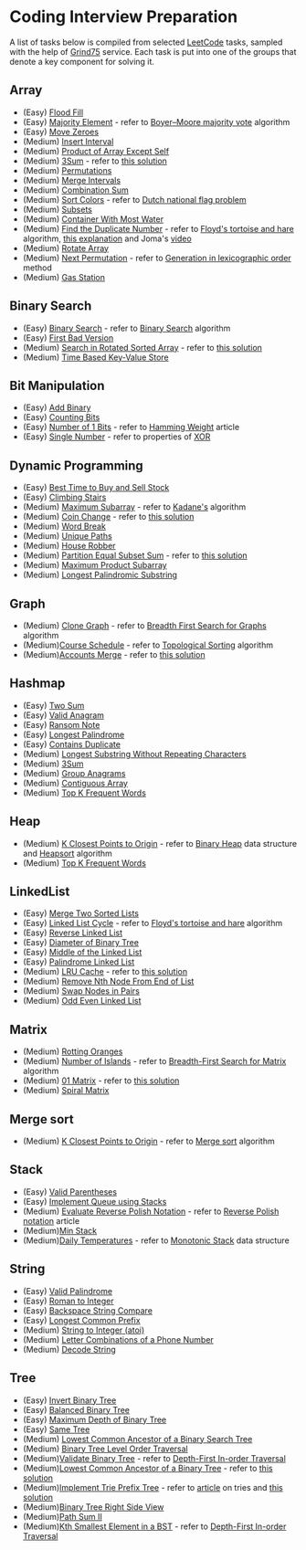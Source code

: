 # Coding Interview Preparation

A list of tasks below is compiled from selected [LeetCode](https://leetcode.com) tasks, sampled with the help of [Grind75](https://www.techinterviewhandbook.org/grind75) service. Each task is put into one of the groups that denote a key component for solving it.

## Array

- (Easy) [Flood Fill](https://leetcode.com/problems/flood-fill/)
- (Easy) [Majority Element](https://leetcode.com/problems/majority-element/description/) - refer to [Boyer–Moore majority vote](https://en.wikipedia.org/wiki/Boyer–Moore_majority_vote_algorithm) algorithm
- (Easy) [Move Zeroes](https://leetcode.com/problems/move-zeroes/)
- (Medium) [Insert Interval](https://leetcode.com/problems/insert-interval/)
- (Medium) [Product of Array Except Self](https://leetcode.com/problems/product-of-array-except-self/)
- (Medium) [3Sum](https://leetcode.com/problems/3sum/) - refer to [this solution](https://leetcode.com/problems/3sum/solutions/2602454/python-solution-100-explained/)
- (Medium) [Permutations](https://leetcode.com/problems/permutations/)
- (Medium) [Merge Intervals](https://leetcode.com/problems/merge-intervals/)
- (Medium) [Combination Sum](https://leetcode.com/problems/combination-sum/)
- (Medium) [Sort Colors](https://leetcode.com/problems/sort-colors/) - refer to [Dutch national flag problem](https://en.wikipedia.org/wiki/Dutch_national_flag_problem)
- (Medium) [Subsets](https://leetcode.com/problems/subsets/)
- (Medium) [Container With Most Water](https://leetcode.com/problems/container-with-most-water/)
- (Medium) [Find the Duplicate Number](https://leetcode.com/problems/find-the-duplicate-number/) - refer to [Floyd's tortoise and hare](https://en.wikipedia.org/wiki/Cycle_detection) algorithm, [this explanation](https://keithschwarz.com/interesting/code/?dir=find-duplicate) and Joma's [video](https://youtu.be/pKO9UjSeLew)
- (Medium) [Rotate Array](https://leetcode.com/problems/rotate-array/)
- (Medium) [Next Permutation](https://leetcode.com/problems/next-permutation/) - refer to [Generation in lexicographic order](https://en.wikipedia.org/wiki/Permutation#Generation_in_lexicographic_order) method
- (Medium) [Gas Station](https://leetcode.com/problems/gas-station/)

## Binary Search
- (Easy) [Binary Search](https://leetcode.com/problems/binary-search/) - refer to [Binary Search](https://en.wikipedia.org/wiki/Binary_search_algorithm) algorithm
- (Easy) [First Bad Version](https://leetcode.com/problems/first-bad-version/)
- (Medium) [Search in Rotated Sorted Array](https://leetcode.com/problems/search-in-rotated-sorted-array/) - refer to [this solution](https://leetcode.com/problems/search-in-rotated-sorted-array/solutions/1183146/python3-solution-using-binary-search-faster-than-98-and-uses-the-least-memory/)
- (Medium) [Time Based Key-Value Store](https://leetcode.com/problems/time-based-key-value-store/)

## Bit Manipulation

- (Easy) [Add Binary](https://leetcode.com/problems/add-binary/)
- (Easy) [Counting Bits](https://leetcode.com/problems/counting-bits/)
- (Easy) [Number of 1 Bits](https://leetcode.com/problems/number-of-1-bits/) - refer to [Hamming Weight](https://en.wikipedia.org/wiki/Hamming_weight) article
- (Easy) [Single Number](https://leetcode.com/problems/single-number/) - refer to properties of [XOR](https://en.wikipedia.org/wiki/Exclusive_or)

## Dynamic Programming

- (Easy) [Best Time to Buy and Sell Stock](https://leetcode.com/problems/best-time-to-buy-and-sell-stock/)
- (Easy) [Climbing Stairs](https://leetcode.com/problems/climbing-stairs/)
- (Medium) [Maximum Subarray](https://leetcode.com/problems/maximum-subarray/) - refer to [Kadane's](https://en.wikipedia.org/wiki/Maximum_subarray_problem) algorithm
- (Medium) [Coin Change](https://leetcode.com/problems/coin-change/) - refer to [this solution](https://leetcode.com/problems/coin-change/solutions/478739/python3-dp-solution-with-comments-to-help-understand-what-is-happening-and-why/)
- (Medium) [Word Break](https://leetcode.com/problems/word-break/)
- (Medium) [Unique Paths](https://leetcode.com/problems/unique-paths/)
- (Medium) [House Robber](https://leetcode.com/problems/house-robber/)
- (Medium) [Partition Equal Subset Sum](https://leetcode.com/problems/partition-equal-subset-sum/) - refer to [this solution](https://leetcode.com/problems/partition-equal-subset-sum/solutions/3266674/416-space-99-79-solution-with-step-by-step-explanation/)
- (Medium) [Maximum Product Subarray](https://leetcode.com/problems/maximum-product-subarray/)
- (Medium) [Longest Palindromic Substring](https://leetcode.com/problems/longest-palindromic-substring/)

## Graph

- (Medium) [Clone Graph](https://leetcode.com/problems/clone-graph/) - refer to [Breadth First Search for Graphs](https://www.geeksforgeeks.org/breadth-first-search-or-bfs-for-a-graph/) algorithm
- (Medium)[Course Schedule](https://leetcode.com/problems/course-schedule/) - refer to [Topological Sorting](https://www.techinterviewhandbook.org/algorithms/graph/#topological-sorting) algorithm
- (Medium)[Accounts Merge](https://leetcode.com/problems/accounts-merge/) - refer to [this solution](https://leetcode.com/problems/accounts-merge/solutions/2014051/python-easy-to-read-and-understand-dfs/)

## Hashmap

- (Easy) [Two Sum](https://leetcode.com/problems/two-sum/)
- (Easy) [Valid Anagram](https://leetcode.com/problems/valid-anagram/)
- (Easy) [Ransom Note](https://leetcode.com/problems/ransom-note/)
- (Easy) [Longest Palindrome](https://leetcode.com/problems/longest-palindrome/)
- (Easy) [Contains Duplicate](https://leetcode.com/problems/contains-duplicate/)
- (Medium) [Longest Substring Without Repeating Characters](https://leetcode.com/problems/longest-substring-without-repeating-characters/)
- (Medium) [3Sum](https://leetcode.com/problems/3sum/)
- (Medium) [Group Anagrams](https://leetcode.com/problems/group-anagrams/)
- (Medium) [Contiguous Array](https://leetcode.com/problems/contiguous-array/)
- (Medium) [Top K Frequent Words](https://leetcode.com/problems/top-k-frequent-words/)

## Heap

- (Medium) [K Closest Points to Origin](https://leetcode.com/problems/k-closest-points-to-origin/) - refer to [Binary Heap](https://en.wikipedia.org/wiki/Binary_heap) data structure and [Heapsort](https://en.wikipedia.org/wiki/Heapsort) algorithm
- (Medium) [Top K Frequent Words](https://leetcode.com/problems/top-k-frequent-words/)

## LinkedList

- (Easy) [Merge Two Sorted Lists](https://leetcode.com/problems/merge-two-sorted-lists/)
- (Easy) [Linked List Cycle](https://leetcode.com/problems/linked-list-cycle/) - refer to [Floyd's tortoise and hare](https://en.wikipedia.org/wiki/Cycle_detection) algorithm
- (Easy) [Reverse Linked List](https://leetcode.com/problems/reverse-linked-list/)
- (Easy) [Diameter of Binary Tree](https://leetcode.com/problems/diameter-of-binary-tree/)
- (Easy) [Middle of the Linked List](https://leetcode.com/problems/middle-of-the-linked-list/)
- (Easy) [Palindrome Linked List](https://leetcode.com/problems/palindrome-linked-list/)
- (Medium) [LRU Cache](https://leetcode.com/problems/lru-cache/) - refer to [this solution](https://leetcode.com/problems/lru-cache/solutions/352295/python3-doubly-linked-list-and-dictionary/)
- (Medium) [Remove Nth Node From End of List](https://leetcode.com/problems/remove-nth-node-from-end-of-list/)
- (Medium) [Swap Nodes in Pairs](https://leetcode.com/problems/swap-nodes-in-pairs/)
- (Medium) [Odd Even Linked List](https://leetcode.com/problems/odd-even-linked-list/)

## Matrix
- (Medium) [Rotting Oranges](https://leetcode.com/problems/rotting-oranges/)
- (Medium) [Number of Islands](https://leetcode.com/problems/number-of-islands/) - refer to [Breadth-First Search for Matrix](https://www.geeksforgeeks.org/breadth-first-traversal-bfs-on-a-2d-array/) algorithm
- (Medium) [01 Matrix](https://leetcode.com/problems/01-matrix/) - refer to [this solution](https://leetcode.com/problems/01-matrix/solutions/1619495/bfs-python-solution/)
- (Medium) [Spiral Matrix](https://leetcode.com/problems/spiral-matrix/)

## Merge sort

- (Medium) [K Closest Points to Origin](https://leetcode.com/problems/k-closest-points-to-origin/) - refer to [Merge sort](https://en.wikipedia.org/wiki/Merge_sort) algorithm

## Stack

- (Easy) [Valid Parentheses](https://leetcode.com/problems/valid-parentheses/)
- (Easy) [Implement Queue using Stacks](https://leetcode.com/problems/implement-queue-using-stacks/)
- (Medium) [Evaluate Reverse Polish Notation](https://leetcode.com/problems/evaluate-reverse-polish-notation/) - refer to [Reverse Polish notation](https://en.wikipedia.org/wiki/Reverse_Polish_notation) article
- (Medium)[Min Stack](https://leetcode.com/problems/min-stack/)
- (Medium)[Daily Temperatures](https://leetcode.com/problems/daily-temperatures/) - refer to [Monotonic Stack](https://www.geeksforgeeks.org/introduction-to-monotonic-stack-data-structure-and-algorithm-tutorials/) data structure

## String

- (Easy) [Valid Palindrome](https://leetcode.com/problems/valid-palindrome/)
- (Easy) [Roman to Integer](https://leetcode.com/problems/roman-to-integer/)
- (Easy) [Backspace String Compare](https://leetcode.com/problems/backspace-string-compare/)
- (Easy) [Longest Common Prefix](https://leetcode.com/problems/longest-common-prefix/)
- (Medium) [String to Integer (atoi)](https://leetcode.com/problems/string-to-integer-atoi/)
- (Medium) [Letter Combinations of a Phone Number](https://leetcode.com/problems/letter-combinations-of-a-phone-number/)
- (Medium) [Decode String](https://leetcode.com/problems/decode-string/)

## Tree

- (Easy) [Invert Binary Tree](https://leetcode.com/problems/invert-binary-tree/)
- (Easy) [Balanced Binary Tree](https://leetcode.com/problems/balanced-binary-tree/)
- (Easy) [Maximum Depth of Binary Tree](https://leetcode.com/problems/maximum-depth-of-binary-tree/)
- (Easy) [Same Tree](https://leetcode.com/problems/same-tree/)
- (Medium) [Lowest Common Ancestor of a Binary Search Tree](https://leetcode.com/problems/lowest-common-ancestor-of-a-binary-search-tree/)
- (Medium) [Binary Tree Level Order Traversal](https://leetcode.com/problems/binary-tree-level-order-traversal/)
- (Medium)[Validate Binary Tree](https://leetcode.com/problems/validate-binary-search-tree/) - refer to [Depth-First In-order Traversal](https://en.wikipedia.org/wiki/Tree_traversal)
- (Medium)[Lowest Common Ancestor of a Binary Tree](https://leetcode.com/problems/lowest-common-ancestor-of-a-binary-tree/) - refer to [this solution](https://leetcode.com/problems/lowest-common-ancestor-of-a-binary-tree/solutions/3231708/236-solution-with-step-by-step-explanation/)
- (Medium)[Implement Trie Prefix Tree](https://leetcode.com/problems/implement-trie-prefix-tree/) - refer to [article](https://medium.com/basecs/trying-to-understand-tries-3ec6bede0014) on tries and [this solution](https://leetcode.com/problems/implement-trie-prefix-tree/solutions/1509811/python-simple-approach-beats-99-77-submissions/)
- (Medium)[Binary Tree Right Side View](https://leetcode.com/problems/binary-tree-right-side-view/)
- (Medium)[Path Sum II](https://leetcode.com/problems/path-sum-ii/)
- (Medium)[Kth Smallest Element in a BST](https://leetcode.com/problems/kth-smallest-element-in-a-bst/) - refer to [Depth-First In-order Traversal](https://en.wikipedia.org/wiki/Tree_traversal)